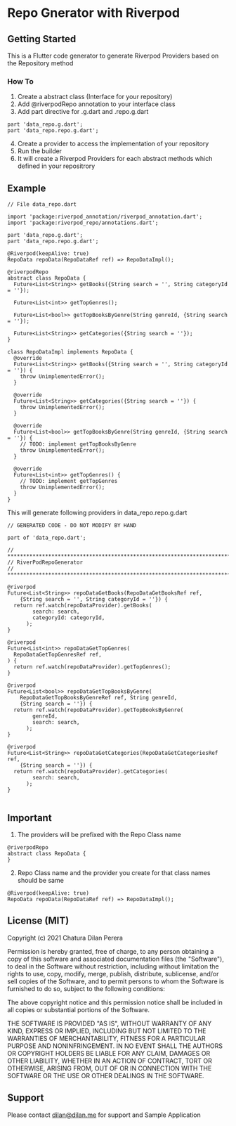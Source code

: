 # Repo Gnerator with Riverpod

## Getting Started

This is a Flutter code generator to generate Riverpod Providers based on the Repository method


### How To


1. Create a abstract class (Interface for your repository)
2. Add @riverpodRepo annotation to your interface class
3. Add part directive for .g.dart and .repo.g.dart
```
part 'data_repo.g.dart';
part 'data_repo.repo.g.dart';

```
4. Create a provider to access the implementation of your repository
5. Run the builder
6. It will create a Riverpod Providers for each abstract methods which defined in your repositrory


## Example


```
// File data_repo.dart

import 'package:riverpod_annotation/riverpod_annotation.dart';
import 'package:riverpod_repo/annotations.dart';

part 'data_repo.g.dart';
part 'data_repo.repo.g.dart';

@Riverpod(keepAlive: true)
RepoData repoData(RepoDataRef ref) => RepoDataImpl();

@riverpodRepo
abstract class RepoData {
  Future<List<String>> getBooks({String search = '', String categoryId = ''});

  Future<List<int>> getTopGenres();

  Future<List<bool>> getTopBooksByGenre(String genreId, {String search = ''});

  Future<List<String>> getCategories({String search = ''});
}

class RepoDataImpl implements RepoData {
  @override
  Future<List<String>> getBooks({String search = '', String categoryId = ''}) {
    throw UnimplementedError();
  }

  @override
  Future<List<String>> getCategories({String search = ''}) {
    throw UnimplementedError();
  }

  @override
  Future<List<bool>> getTopBooksByGenre(String genreId, {String search = ''}) {
    // TODO: implement getTopBooksByGenre
    throw UnimplementedError();
  }

  @override
  Future<List<int>> getTopGenres() {
    // TODO: implement getTopGenres
    throw UnimplementedError();
  }
}

```

This will generate following providers
in data_repo.repo.g.dart

```
// GENERATED CODE - DO NOT MODIFY BY HAND

part of 'data_repo.dart';

// **************************************************************************
// RiverPodRepoGenerator
// **************************************************************************

@riverpod
Future<List<String>> repoDataGetBooks(RepoDataGetBooksRef ref,
    {String search = '', String categoryId = ''}) {
  return ref.watch(repoDataProvider).getBooks(
        search: search,
        categoryId: categoryId,
      );
}

@riverpod
Future<List<int>> repoDataGetTopGenres(
  RepoDataGetTopGenresRef ref,
) {
  return ref.watch(repoDataProvider).getTopGenres();
}

@riverpod
Future<List<bool>> repoDataGetTopBooksByGenre(
    RepoDataGetTopBooksByGenreRef ref, String genreId,
    {String search = ''}) {
  return ref.watch(repoDataProvider).getTopBooksByGenre(
        genreId,
        search: search,
      );
}

@riverpod
Future<List<String>> repoDataGetCategories(RepoDataGetCategoriesRef ref,
    {String search = ''}) {
  return ref.watch(repoDataProvider).getCategories(
        search: search,
      );
}


```

## Important

1. The providers will be prefixed with the Repo Class name
```
@riverpodRepo
abstract class RepoData {
}
```
2. Repo Class name and the provider you create for that class names should be same

```
@Riverpod(keepAlive: true)
RepoData repoData(RepoDataRef ref) => RepoDataImpl();
```
  
## License (MIT)
Copyright (c) 2021 Chatura Dilan Perera

Permission is hereby granted, free of charge, to any person obtaining a copy
of this software and associated documentation files (the "Software"), to deal
in the Software without restriction, including without limitation the rights
to use, copy, modify, merge, publish, distribute, sublicense, and/or sell
copies of the Software, and to permit persons to whom the Software is
furnished to do so, subject to the following conditions:

The above copyright notice and this permission notice shall be included in all
copies or substantial portions of the Software.

THE SOFTWARE IS PROVIDED "AS IS", WITHOUT WARRANTY OF ANY KIND, EXPRESS OR
IMPLIED, INCLUDING BUT NOT LIMITED TO THE WARRANTIES OF MERCHANTABILITY,
FITNESS FOR A PARTICULAR PURPOSE AND NONINFRINGEMENT. IN NO EVENT SHALL THE
AUTHORS OR COPYRIGHT HOLDERS BE LIABLE FOR ANY CLAIM, DAMAGES OR OTHER
LIABILITY, WHETHER IN AN ACTION OF CONTRACT, TORT OR OTHERWISE, ARISING FROM,
OUT OF OR IN CONNECTION WITH THE SOFTWARE OR THE USE OR OTHER DEALINGS IN THE
SOFTWARE.

## Support
Please contact dilan@dilan.me for support and Sample Application